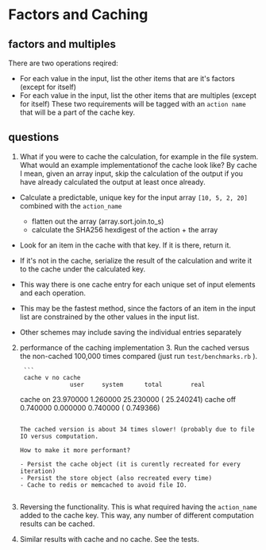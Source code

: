 # Factors and Caching

## factors and multiples
There are two operations reqired: 

- For each value in the input, list the other items that are it's factors (except for itself)
- For each value in the input, list the other items that are multiples (except for itself)
These two requirements will be tagged with an `action name` that will be a part of the cache key.

## questions

1. What if you were to cache the calculation, for example in the file system.  What would an example implementationof the cache look like?  By cache I mean, given an array input, skip the calculation of the output if you have already calculated the output at least once already.

  - Calculate a predictable, unique key for the input array `[10, 5, 2, 20]` combined with the `action_name`
	  - flatten out the array (array.sort.join.to_s)
	  - calculate the SHA256 hexdigest of the  action + the array
  - Look for an item in the cache with that key. If it is there, return it.
  - If it's not in the cache, serialize the result of the calculation and write it to the cache under the calculated key.
  - This way there is one cache entry for each unique set of input elements and each operation.

  - This may be the fastest method, since the factors of an item in the input list are constrained by the other values in the input list. 

  - Other schemes may include saving the individual entries separately

2. performance of the caching implementation
	3. Run the cached versus the non-cached 100,000 times compared (just run `test/benchmarks.rb` ).
		
		```
		cache v no cache
	                 user     system      total        real
	cache on  23.970000   1.260000  25.230000 ( 25.240241)
	cache off  0.740000   0.000000   0.740000 (  0.749366)
	```
	
	The cached version is about 34 times slower! (probably due to file IO versus computation.
	
	How to make it more performant?
	
	- Persist the cache object (it is curently recreated for every iteration)
	- Persist the store object (also recreated every time)
	- Cache to redis or memcached to avoid file IO.

	
3. Reversing the functionality. This is what required having the `action_name` added to the cache key. This way, any number of different computation results can be cached.

4. Similar results with cache and no cache. See the tests.


